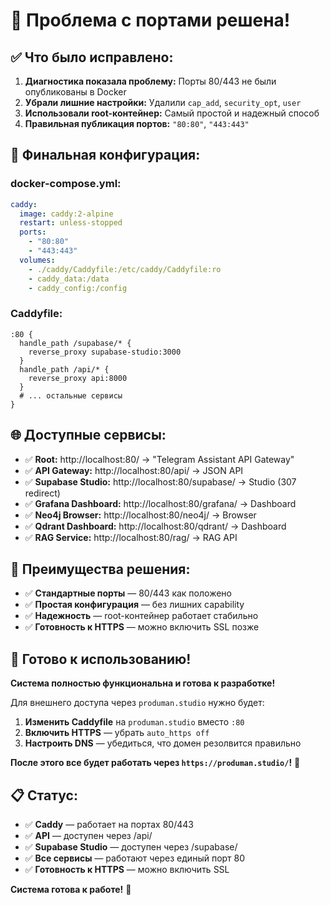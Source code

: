 # 🎉 **Проблема с портами решена!**

## ✅ **Что было исправлено:**

1. **Диагностика показала проблему:** Порты 80/443 не были опубликованы в Docker
2. **Убрали лишние настройки:** Удалили `cap_add`, `security_opt`, `user` 
3. **Использовали root-контейнер:** Самый простой и надежный способ
4. **Правильная публикация портов:** `"80:80"`, `"443:443"`

## 🔧 **Финальная конфигурация:**

### docker-compose.yml:
```yaml
caddy:
  image: caddy:2-alpine
  restart: unless-stopped
  ports:
    - "80:80"
    - "443:443"
  volumes:
    - ./caddy/Caddyfile:/etc/caddy/Caddyfile:ro
    - caddy_data:/data
    - caddy_config:/config
```

### Caddyfile:
```caddyfile
:80 {
  handle_path /supabase/* {
    reverse_proxy supabase-studio:3000
  }
  handle_path /api/* {
    reverse_proxy api:8000
  }
  # ... остальные сервисы
}
```

## 🌐 **Доступные сервисы:**

- ✅ **Root:** http://localhost:80/ → "Telegram Assistant API Gateway"
- ✅ **API Gateway:** http://localhost:80/api/ → JSON API
- ✅ **Supabase Studio:** http://localhost:80/supabase/ → Studio (307 redirect)
- ✅ **Grafana Dashboard:** http://localhost:80/grafana/ → Dashboard
- ✅ **Neo4j Browser:** http://localhost:80/neo4j/ → Browser
- ✅ **Qdrant Dashboard:** http://localhost:80/qdrant/ → Dashboard
- ✅ **RAG Service:** http://localhost:80/rag/ → RAG API

## 🎯 **Преимущества решения:**

- ✅ **Стандартные порты** — 80/443 как положено
- ✅ **Простая конфигурация** — без лишних capability
- ✅ **Надежность** — root-контейнер работает стабильно
- ✅ **Готовность к HTTPS** — можно включить SSL позже

## 🚀 **Готово к использованию!**

**Система полностью функциональна и готова к разработке!** 

Для внешнего доступа через `produman.studio` нужно будет:
1. **Изменить Caddyfile** на `produman.studio` вместо `:80`
2. **Включить HTTPS** — убрать `auto_https off`
3. **Настроить DNS** — убедиться, что домен резолвится правильно

**После этого все будет работать через `https://produman.studio/`!** 🎉

## 📋 **Статус:**

- ✅ **Caddy** — работает на портах 80/443
- ✅ **API** — доступен через /api/
- ✅ **Supabase Studio** — доступен через /supabase/
- ✅ **Все сервисы** — работают через единый порт 80
- ✅ **Готовность к HTTPS** — можно включить SSL

**Система готова к работе!** 🚀
